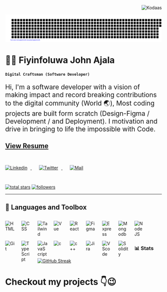 <p align="right"> <img src="https://komarev.com/ghpvc/?username=kodaas&label=visitors%20&color=202124&style=plastic" alt="Kodaas" /> </p>

![gitartwork](gitartwork.svg)

# 🧑‍💻 Fiyinfoluwa John Ajala 

**`Digital Craftsman (Software Developer) `**

<p style="font-size: 1.5em"> Hi, I'm a software developer with a vision of making impact and record breaking contributions to the digital community (World 🌏), Most coding projects are built form scratch (Design-Figma / Development / and Deployment). I motivation and drive in bringing to life the impossible with Code. </p>

## [View Resume](https://t.co/dMVE3FbLLq)

<br/>

   <p align="left">
   <a href="https://www.linkedin.com/in/kodaas/">
      <img alt="Linkedin" width="32px" style="padding-right:10px;" src="https://cdn.jsdelivr.net/gh/devicons/devicon/icons/linkedin/linkedin-original.svg" />
   </a>
  &#8287;&#8287;&#8287;&#8287;&#8287;
  <a href="https://twitter.com/_kodaas">
   <img  alt="Twitter" width="32px" style="padding-right:10px;" src="https://cdn.jsdelivr.net/gh/devicons/devicon/icons/twitter/twitter-original.svg" />
  </a>
  &#8287;&#8287;&#8287;&#8287;&#8287;
  <a href="mailto: johnajala204@gmail.com"">
   <img  alt="Mail" width="32px" style="padding-right:10px;" src="https://cdn.jsdelivr.net/gh/devicons/devicon/icons/google/google-original.svg" />
  </a>
</p>

<br/>

<p align="left">
      <a href="https://github.com/kodaas?tab=repositories">
    <img alt="total stars" title="Total stars on GitHub" src="https://custom-icon-badges.demolab.com/github/stars/kodaas?color=55960c&style=for-the-badge&labelColor=488207&logo=star"/></a>
  <a href="https://github.com/kodaas?tab=followers">
    <img alt="followers" title="Follow me on Github" src="https://custom-icon-badges.demolab.com/github/followers/kodaas?color=236ad3&labelColor=1155ba&style=for-the-badge&logo=person-add&label=Follow&logoColor=white"/></a>
   </p>

---

## 🧰 Languages and Toolbox

<img align="left" alt="HTML" width="32px" style="padding-right:20px; padding-top: 13px;" src="https://cdn.jsdelivr.net/gh/devicons/devicon/icons/html5/html5-original.svg"/>

<img align="left" alt="CSS" width="32px" style="padding-right:20px; padding-top: 13px;" src="https://cdn.jsdelivr.net/gh/devicons/devicon/icons/css3/css3-original.svg"/>

<img align="left" alt="Tailwind" width="32px" style="padding-right:20px; padding-top: 13px;" src="https://cdn.jsdelivr.net/gh/devicons/devicon/icons/tailwindcss/tailwindcss-plain.svg"/>

<img align="left" alt="Vue" width="32px" style="padding-right:20px; padding-top: 13px;" src="https://cdn.jsdelivr.net/gh/devicons/devicon/icons/vuejs/vuejs-original.svg"/>

<img align="left" alt="React" width="32px" style="padding-right:20px; padding-top: 13px;" src="https://cdn.jsdelivr.net/gh/devicons/devicon/icons/react/react-original.svg"/>

<img align="left" alt="Figma" width="32px" style="padding-right:20px; padding-top: 13px; " src="https://cdn.jsdelivr.net/gh/devicons/devicon/icons/figma/figma-original.svg"/>

<img align="left" alt="Express" width="32px" style="padding-right:20px; padding-top: 13px; " src="https://cdn.jsdelivr.net/gh/devicons/devicon/icons/express/express-original.svg"/>

<img align="left" alt="Mongodb" width="32px" style="padding-right:20px; padding-top: 13px; " src="https://cdn.jsdelivr.net/gh/devicons/devicon/icons/mongodb/mongodb-original.svg"/>

<img align="left" alt="NodeJS" width="32px" style="padding-right:20px; padding-top: 13px; "  src="https://cdn.jsdelivr.net/gh/devicons/devicon/icons/nodejs/nodejs-original.svg" />

<img align="left" alt="Git" width="32px" style="padding-right:20px; padding-top: 13px; " src="https://cdn.jsdelivr.net/gh/devicons/devicon/icons/git/git-original.svg"/>

<img align="left" alt="TypeScript" width="32px" style="padding-right:20px; padding-top: 13px; " src="https://cdn.jsdelivr.net/gh/devicons/devicon/icons/typescript/typescript-plain.svg" />

<img align="left" alt="JavaScript" width="32px" style="padding-right:20px; padding-top: 13px; " src="https://cdn.jsdelivr.net/gh/devicons/devicon/icons/javascript/javascript-original.svg"/>

<img align="left" alt="c" width="32px" style="padding-right:20px; padding-top: 13px; " src="https://cdn.jsdelivr.net/gh/devicons/devicon/icons/c/c-original.svg"/>

<img align="left" alt="c++" width="32px" style="padding-right:20px; padding-top: 13px; " src="https://cdn.jsdelivr.net/gh/devicons/devicon/icons/cplusplus/cplusplus-original.svg"/>



<img align="left" alt="Jira" width="32px" style="padding-right:20px; padding-top: 13px; " src="https://cdn.jsdelivr.net/gh/devicons/devicon/icons/jira/jira-original.svg"/>

<img align="left" alt="VScode" width="32px" style="padding-right:20px; padding-top: 13px; " src="https://cdn.jsdelivr.net/gh/devicons/devicon/icons/vscode/vscode-original.svg"/>

<img align="left" alt="Solidity" width="32px" style="padding-right:20px; padding-top: 13px; " src="https://cdn.jsdelivr.net/gh/devicons/devicon/icons/solidity/solidity-original.svg"/>

<br />
<br />
<br />

#

### 📊 Stats

[![GitHub Streak](https://streak-stats.demolab.com?user=kodaas&theme=onedark_duo&border_radius=15)](https://git.io/streak-stats)

#

# Checkout my projects 👇😉
